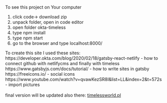 To see this project on Your computer <br/>
<ol>
  <li>click code-> download zip</li>
  <li>unpack folder, open in code editor</li>
  <li>open folder okta-timeless</li>
  <li>type npm install </li>
  <li>type npm start</li>
  <li>go to the browser and type localhost:8000/</li>
</ol>
To create this site I used these sites:
https://developer.okta.com/blog/2020/02/18/gatsby-react-netlify - how to connect github with netlifycms and finally with timeless<br/>
https://www.gatsbyjs.com/docs/tutorial/ - how to write sites in gatsby<br/>
https://freeicons.io/ - social icons<br/>
https://www.youtube.com/watch?v=qvawKezSR8I&list=LL&index=2&t=572s - import pictures<br/>
<br/>
final version will be updated also there: <a href='https://timelessworld.pl/'>timelessworld.pl</a><br/>
